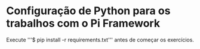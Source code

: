 # Configuração de Python para os trabalhos com o Pi Framework

Execute '''$ pip install -r requirements.txt''' antes de começar os exercícios.
